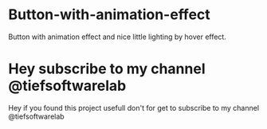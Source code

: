 # Button-with-animation-effect
Button with animation effect and nice little lighting by hover effect.

# Hey subscribe to my channel @tiefsoftwarelab
Hey if you found this project usefull don't for get to subscribe to my channel @tiefsoftwarelab

